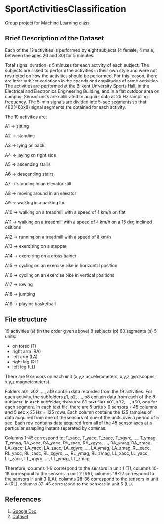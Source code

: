 # SportActivitiesClassification #
Group project for Machine Learning class

## Brief Description of the Dataset ##

Each of the 19 activities is performed by eight subjects (4 female, 4 male, between the ages 20 and 30) for 5 minutes.

Total signal duration is 5 minutes for each activity of each subject. The subjects are asked to perform the activities in their own style and were not restricted on how the activities should be performed. For this reason, there are inter-subject variations in the speeds and amplitudes of some activities. The activities are performed at the Bilkent University Sports Hall, in the Electrical and Electronics Engineering Building, and in a flat outdoor area on campus. Sensor units are calibrated to acquire data at 25 Hz sampling frequency. The 5-min signals are divided into 5-sec segments so that 480(=60x8) signal segments are obtained for each activity.

The 19 activities are:

 A1 &rarr; sitting

 A2 &rarr; standing

 A3 &rarr; lying on back

 A4 &rarr; laying on right side

 A5 &rarr; ascending stairs

 A6 &rarr; descending stairs

 A7 &rarr; standing in an elevator still

 A8 &rarr; moving around in an elevator

 A9 &rarr; walking in a parking lot
 
 A10 &rarr; walking on a treadmill with a speed of 4 km/h on flat
 
 A11 &rarr; walking on a treadmill with a speed of 4 km/h on a 15 deg inclined ositions
 
 A12 &rarr; running on a treadmill with a speed of 8 km/h
 
 A13 &rarr; exercising on a stepper
 
 A14 &rarr; exercising on a cross trainer
 
 A15 &rarr; cycling on an exercise bike in horizontal position
 
 A16 &rarr; cycling on an exercise bike in vertical positions
 
 A17 &rarr; rowing
 
 A18 &rarr; jumping
 
 A19 &rarr; playing basketball
 
 ## File structure ##
 
 19 activities (a) (in the order given above) 8 subjects (p) 60 segments (s) 5 units:
 - on torso (T)
 - right arm (RA)
 - left arm (LA)
 - right leg (RL)
 - left leg (LL)
 
 There are 9 sensors on each unit (x,y,z accelerometers, x,y,z gyroscopes, x,y,z magnetometers).
 
 Folders a01, a02, ..., a19 contain data recorded from the 19 activities. For each activity, the subfolders p1, p2, ..., p8 contain data from each of the 8 subjects. In each subfolder, there are 60 text files s01, s02, ..., s60, one for each segment. In each text file, there are 5 units x 9 sensors = 45 columns and 5 sec x 25 Hz = 125 rows. Each column contains the 125 samples of data acquired from one of the sensors of one of the units over a period of 5 sec. Each row contains data acquired from all of the 45 sensor axes at a particular sampling instant separated by commas.
 
 Columns 1-45 correspond to:
  T_xacc, T_yacc, T_zacc, T_xgyro, ..., T_ymag, T_zmag, RA_xacc, RA_yacc, RA_zacc, RA_xgyro, ..., RA_ymag, RA_zmag, LA_xacc, LA_yacc, LA_zacc, LA_xgyro, ..., LA_ymag, LA_zmag, RL_xacc, RL_yacc, RL_zacc, RL_xgyro, ..., RL_ymag, RL_zmag, LL_xacc, LL_yacc, LL_zacc, LL_xgyro, ..., LL_ymag, LL_zmag.
 
 Therefore, columns 1-9 correspond to the sensors in unit 1 (T), columns 10-18 correspond to the sensors in unit 2 (RA), columns 19-27 correspond to the sensors in unit 3 (LA), columns 28-36 correspond to the sensors in unit 4 (RL), columns 37-45 correspond to the sensors in unit 5 (LL). 

 ## References ##

 1. [Google Doc](https://docs.google.com/document/d/1X6JU_rh4H7OcOkrFUSeOb85vVkMK8G-H3ikMRJ6c2Zc/edit#)
 2. [Dataset](https://archive-beta.ics.uci.edu/ml/datasets/daily+and+sports+activities)
